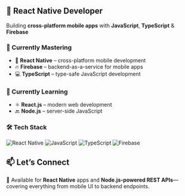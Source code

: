 ## 🚀 React Native Developer
Building **cross-platform mobile apps** with **JavaScript**, **TypeScript** & **Firebase**

### 🔭 Currently Mastering
- 📱 **React Native** – cross-platform mobile development  
- 🔥 **Firebase** – backend-as-a-service for mobile apps  
- 💻 **TypeScript** – type-safe JavaScript development  

### 🌱 Currently Learning
- ⚛️ **React.js** – modern web development  
- 🔙 **Node.js** – server-side JavaScript  

### 🛠️ Tech Stack
![React Native](https://img.shields.io/badge/React_Native-20232A?style=for-the-badge&logo=react&logoColor=61DAFB)
![JavaScript](https://img.shields.io/badge/JavaScript-F7DF1E?style=for-the-badge&logo=javascript&logoColor=black)
![TypeScript](https://img.shields.io/badge/TypeScript-007ACC?style=for-the-badge&logo=typescript&logoColor=white)
![Firebase](https://img.shields.io/badge/Firebase-039BE5?style=for-the-badge&logo=firebase&logoColor=white)

## 📫 Let’s Connect  
💼 Available for **React Native** apps and **Node.js-powered REST APIs**—covering everything from mobile UI to backend endpoints.

